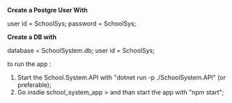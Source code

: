 **Create a Postgre User With**

user id = SchoolSys;
password = SchoolSys;

**Create a DB with**

database = SchoolSystem.db;
user id = SchoolSys;


to run the app :
1. Start the School.System.API with "dotnet run -p ./SchoolSystem.API"  (or preferable);
2. Go insdie school_system_app > and than start the app with "npm start";
